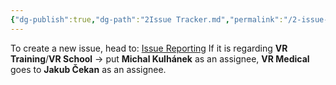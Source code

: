 ```yaml
---
{"dg-publish":true,"dg-path":"2Issue Tracker.md","permalink":"/2-issue-tracker/","title":"Issue Tracker","pinned":true,"noteIcon":"3"}
---
```


To create a new issue, head to: [Issue Reporting](https://git.cie-group.cz/vr-framework/vrframework3.0/-/issues/new?issuable_template=default_issue)
If it is regarding **VR Training**/**VR School** -> put **Michal Kulhánek** as an assignee, **VR Medical** goes to **Jakub Čekan** as an assignee.

